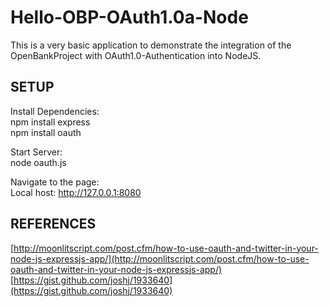 Hello-OBP-OAuth1.0a-Node
========================

This is a very basic application to demonstrate the integration of the OpenBankProject with OAuth1.0-Authentication into NodeJS.

## SETUP

Install Dependencies:  
npm install express  
npm install oauth  

Start Server:  
node oauth.js  

Navigate to the page:  
Local host: http://127.0.0.1:8080  

## REFERENCES

[http://moonlitscript.com/post.cfm/how-to-use-oauth-and-twitter-in-your-node-js-expressjs-app/](http://moonlitscript.com/post.cfm/how-to-use-oauth-and-twitter-in-your-node-js-expressjs-app/)  
[https://gist.github.com/joshj/1933640](https://gist.github.com/joshj/1933640)